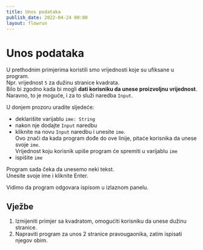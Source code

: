 ```yaml
---
title: Unos podataka
publish_date: 2022-04-24 00:00
layout: flowrun
---
```



# Unos podataka

U prethodnim primjerima koristili smo vrijednosti koje su ufiksane u program.  
Npr. vrijednost `5` za dužinu stranice kvadrata.  
Bilo bi zgodno kada bi mogli **dati korisniku da unese proizvoljnu vrijednost**.  
Naravno, to je moguće, i za to služi naredba `Input`.




U donjem prozoru uradite sljedeće:
- deklarišite varijablu `ime: String`
- nakon nje dodajte `Input` naredbu
- kliknite na novu `Input` naredbu i unesite `ime`.  
    Ovo znači da kada program dođe do ove linije, pitaće korisnika da unese svoje `ime`.  
    Vrijednost koju korisnik upiše program će spremiti u varijablu `ime`
- ispišite `ime`

<div>
    <div class="flowrun-instance flowrun--editable flowrun-layout-d-o"></div>
</div>

Program sada čeka da unesemo neki tekst.  
Unesite svoje ime i kliknite Enter.

Vidimo da program odgovara ispisom u izlaznom panelu.

## Vježbe
1. Izmijeniti primjer sa kvadratom, omogućiti korisniku da unese dužinu stranice.
1. Napraviti program za unos 2 stranice pravougaonika, zatim ispisati njegov obim.
        














